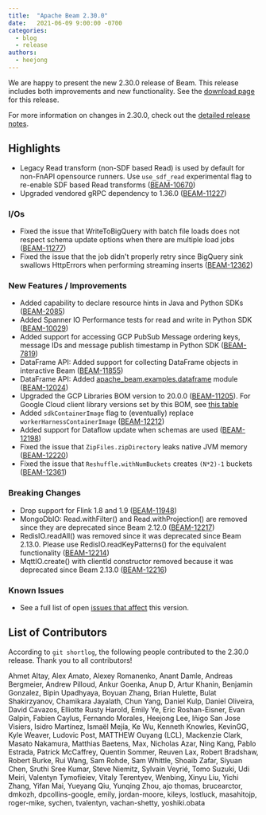 ```yaml
---
title:  "Apache Beam 2.30.0"
date:   2021-06-09 9:00:00 -0700
categories:
  - blog
  - release
authors:
  - heejong
---
```

<!--
Licensed under the Apache License, Version 2.0 (the "License");
you may not use this file except in compliance with the License.
You may obtain a copy of the License at
http://www.apache.org/licenses/LICENSE-2.0
Unless required by applicable law or agreed to in writing, software
distributed under the License is distributed on an "AS IS" BASIS,
WITHOUT WARRANTIES OR CONDITIONS OF ANY KIND, either express or implied.
See the License for the specific language governing permissions and
limitations under the License.
-->

We are happy to present the new 2.30.0 release of Beam.
This release includes both improvements and new functionality.
See the [download page](/get-started/downloads/#2300-2021-06-09) for this release.

<!--more-->

For more information on changes in 2.30.0, check out the [detailed release notes](https://issues.apache.org/jira/secure/ReleaseNote.jspa?projectId=12319527&version=12349978).

## Highlights

* Legacy Read transform (non-SDF based Read) is used by default for non-FnAPI opensource runners. Use `use_sdf_read` experimental flag to re-enable SDF based Read transforms ([BEAM-10670](https://issues.apache.org/jira/browse/BEAM-10670))
* Upgraded vendored gRPC dependency to 1.36.0 ([BEAM-11227](https://issues.apache.org/jira/browse/BEAM-11227))


### I/Os

* Fixed the issue that WriteToBigQuery with batch file loads does not respect schema update options when there are multiple load jobs ([BEAM-11277](https://issues.apache.org/jira/browse/BEAM-11277))
* Fixed the issue that the job didn't properly retry since BigQuery sink swallows HttpErrors when performing streaming inserts ([BEAM-12362](https://issues.apache.org/jira/browse/BEAM-12362))


### New Features / Improvements

* Added capability to declare resource hints in Java and Python SDKs ([BEAM-2085](https://issues.apache.org/jira/browse/BEAM-2085))
* Added Spanner IO Performance tests for read and write in Python SDK ([BEAM-10029](https://issues.apache.org/jira/browse/BEAM-10029))
* Added support for accessing GCP PubSub Message ordering keys, message IDs and message publish timestamp in Python SDK ([BEAM-7819](https://issues.apache.org/jira/browse/BEAM-7819))
* DataFrame API: Added support for collecting DataFrame objects in interactive Beam ([BEAM-11855](https://issues.apache.org/jira/browse/BEAM-11855))
* DataFrame API: Added [apache_beam.examples.dataframe](https://github.com/apache/beam/tree/master/sdks/python/apache_beam/examples/dataframe) module ([BEAM-12024](https://issues.apache.org/jira/browse/BEAM-12024))
* Upgraded the GCP Libraries BOM version to 20.0.0 ([BEAM-11205](https://issues.apache.org/jira/browse/BEAM-11205)). For Google Cloud client library versions set by this BOM, see [this table](https://storage.googleapis.com/cloud-opensource-java-dashboard/com.google.cloud/libraries-bom/20.0.0/artifact_details.html)
* Added `sdkContainerImage` flag to (eventually) replace `workerHarnessContainerImage` ([BEAM-12212](https://issues.apache.org/jira/browse/BEAM-12212))
* Added support for Dataflow update when schemas are used ([BEAM-12198](https://issues.apache.org/jira/browse/BEAM-12198))
* Fixed the issue that `ZipFiles.zipDirectory` leaks native JVM memory ([BEAM-12220](https://issues.apache.org/jira/browse/BEAM-12220))
* Fixed the issue that `Reshuffle.withNumBuckets` creates `(N*2)-1` buckets ([BEAM-12361](https://issues.apache.org/jira/browse/BEAM-12361))

### Breaking Changes

* Drop support for Flink 1.8 and 1.9 ([BEAM-11948](https://issues.apache.org/jira/browse/BEAM-11948))
* MongoDbIO: Read.withFilter() and Read.withProjection() are removed since they are deprecated since Beam 2.12.0 ([BEAM-12217](https://issues.apache.org/jira/browse/BEAM-12217))
* RedisIO.readAll() was removed since it was deprecated since Beam 2.13.0. Please use RedisIO.readKeyPatterns() for the equivalent functionality ([BEAM-12214](https://issues.apache.org/jira/browse/BEAM-12214))
* MqttIO.create() with clientId constructor removed because it was deprecated since Beam 2.13.0 ([BEAM-12216](https://issues.apache.org/jira/browse/BEAM-12216))

### Known Issues

* See a full list of open [issues that affect](https://issues.apache.org/jira/issues/?jql=project%20%3D%20BEAM%20AND%20affectedVersion%20%3D%202.30.0%20ORDER%20BY%20priority%20DESC%2C%20updated%20DESC) this version.

## List of Contributors

According to `git shortlog`, the following people contributed to the 2.30.0 release. Thank you to all contributors!

Ahmet Altay, Alex Amato, Alexey Romanenko, Anant Damle, Andreas Bergmeier, Andrew Pilloud, Ankur Goenka,
Anup D, Artur Khanin, Benjamin Gonzalez, Bipin Upadhyaya, Boyuan Zhang, Brian Hulette, Bulat Shakirzyanov,
Chamikara Jayalath, Chun Yang, Daniel Kulp, Daniel Oliveira, David Cavazos, Elliotte Rusty Harold, Emily Ye,
Eric Roshan-Eisner, Evan Galpin, Fabien Caylus, Fernando Morales, Heejong Lee, Iñigo San Jose Visiers,
Isidro Martínez, Ismaël Mejía, Ke Wu, Kenneth Knowles, KevinGG, Kyle Weaver, Ludovic Post, MATTHEW Ouyang (LCL),
Mackenzie Clark, Masato Nakamura, Matthias Baetens, Max, Nicholas Azar, Ning Kang, Pablo Estrada, Patrick McCaffrey,
Quentin Sommer, Reuven Lax, Robert Bradshaw, Robert Burke, Rui Wang, Sam Rohde, Sam Whittle, Shoaib Zafar,
Siyuan Chen, Sruthi Sree Kumar, Steve Niemitz, Sylvain Veyrié, Tomo Suzuki, Udi Meiri, Valentyn Tymofieiev,
Vitaly Terentyev, Wenbing, Xinyu Liu, Yichi Zhang, Yifan Mai, Yueyang Qiu, Yunqing Zhou, ajo thomas, brucearctor,
dmkozh, dpcollins-google, emily, jordan-moore, kileys, lostluck, masahitojp, roger-mike, sychen, tvalentyn,
vachan-shetty, yoshiki.obata
